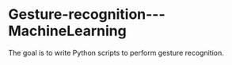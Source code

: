 # Gesture-recognition---MachineLearning
The goal is to write Python scripts to perform gesture recognition.
